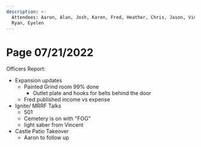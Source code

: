 ```yaml
---
description: >-
  Attendees: Aaron, Alan, Josh, Karen, Fred, Heather, Chris, Jason, Vincent,
  Ryan, Eyelen
---
```


# Page 07/21/2022

Officers Report:

* Expansion updates
  * Painted Grind room 99% done
    * Outlet plate and hooks for belts behind the door
  * Fred published income vs expense
* Ignite/ MRRF Talks
  * 501
  * Cemetery is on with "FOG"
  * light saber from Vincent
* Castle Patio Takeover
  * Aaron to follow up
